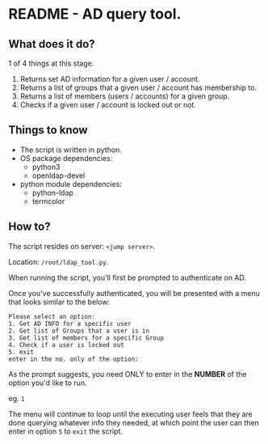 # README - AD query tool.
## What does it do?
1 of 4 things at this stage.
1. Returns set AD information for a given user / account.
2. Returns a list of groups that a given user / account has membership to.
3. Returns a list of members (users  / accounts) for a given group.
4. Checks if a given user / account is locked out or not.

## Things to know
- The script is written in python.
- OS package dependencies:
  - python3
  - openldap-devel
- python module dependencies:
  - python-ldap
  - termcolor

## How to?
The script resides on server: `<jump server>`.

Location: `/root/ldap_tool.py`.


When running the script, you'll first be prompted to authenticate on AD.

Once you've successfully authenticated, you will be presented with a menu that looks similar to the below:
```
Please select an option:
1. Get AD INFO for a specific user
2. Get list of Groups that a user is in
3. Get list of members for a specific Group
4. Check if a user is locked out
5. exit
enter in the no. only of the option:
```

As the prompt suggests, you need ONLY to enter in the **NUMBER** of the option you'd like to run.

eg. `1`

The menu will continue to loop until the executing user feels that they are done querying whatever info they needed, at which point the user can then enter in option `5` to `exit` the script.


